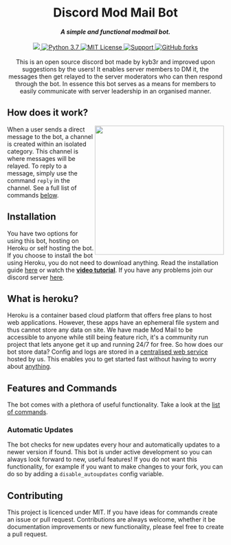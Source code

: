 <h1 align="center">Discord Mod Mail Bot</h1>

<div align="center">
    <strong><i>A simple and functional modmail bot.</i></strong>
    <br>
    <br>



<a href="https://heroku.com/deploy?template=https://github.com/kyb3r/modmail">
    <img src="https://img.shields.io/badge/deploy_to-heroku-997FBC.svg?style=for-the-badge" />
</a>

<a href="">
  <img src="https://img.shields.io/badge/python-3.7-7289DA.svg?style=for-the-badge" alt="Python 3.7" />
</a>

<a href="https://github.com/kyb3r/modmail/blob/master/LICENSE">
  <img src="https://img.shields.io/badge/license-mit-7289DA.svg?style=for-the-badge" alt="MIT License" />
</a>

<a href="https://discord.gg/j5e9p8w">
    <img src="https://img.shields.io/discord/515071617815019520.svg?style=for-the-badge&colorB=7289DA" alt="Support" />
</a>

<a href="https://github.com/kyb3r/modmail/">
    <img src="https://img.shields.io/github/forks/kyb3r/modmail.svg?style=for-the-badge&colorB=7289DA" alt="GitHub forks" />
</a>

</div>
<br>
<div align="center">
    This is an open source discord bot made by kyb3r and improved upon suggestions by the users! It enables server members to DM it, the messages then get relayed to the server moderators who can then respond through the bot. In essence this bot serves as a means for members to easily communicate with server leadership in an organised manner.

</div>

## How does it work?


<img src='https://i.imgur.com/GGukNDs.png' align='right' height=300>

When a user sends a direct message to the bot, a channel is created within an isolated category. This channel is where messages will be relayed. To reply to a message, simply use the command `reply` in the channel. See a full list of commands [below](#commands).


## Installation

You have two options for using this bot, hosting on Heroku or self hosting the bot. If you choose to install the bot using Heroku, you do not need to download anything. Read the installation guide [here](https://github.com/kyb3r/modmail/wiki/Installation) or watch the **[video tutorial](https://youtu.be/TH_1QfKUl_k)**. If you have any problems join our discord server [here](https://discord.gg/etJNHCQ).

## What is heroku?

Heroku is a container based cloud platform that offers free plans to host web applications. However, these apps have an ephemeral file system and thus cannot store any data on site. We have made Mod Mail to be accessible to anyone while still being feature rich, it's a community run project that lets anyone get it up and running 24/7 for free. So how does our bot store data? Config and logs are stored in a [centralised web service](https://modmail.tk) hosted by us. This enables you to get started fast without having to worry about [anything](https://github.com/kyb3r/modmail/wiki/Installation#transparency).

## Features and Commands
The bot comes with a plethora of useful functionality. Take a look at the [list of commands](https://github.com/kyb3r/modmail/wiki/Features-and-commands).


### Automatic Updates
The bot checks for new updates every hour and automatically updates to a newer version if found. This bot is under active development so you can always look forward to new, useful features! If you do not want this functionality, for example if you want to make changes to your fork, you can do so by adding a `disable_autoupdates` config variable. 

## Contributing
This project is licenced under MIT. If you have ideas for commands create an issue or pull request. Contributions are always welcome, whether it be documentation improvements or new functionality, please feel free to create a pull request.
